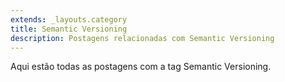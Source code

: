 ```yaml
---
extends: _layouts.category
title: Semantic Versioning
description: Postagens relacionadas com Semantic Versioning
---
```


Aqui estão todas as postagens com a tag Semantic Versioning.